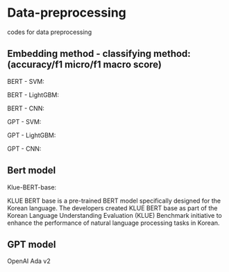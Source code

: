 # Data-preprocessing 

codes for data preprocessing

## Embedding method - classifying method: (accuracy/f1 micro/f1 macro score)

BERT - SVM: 

BERT - LightGBM: 

BERT - CNN:  

GPT - SVM: 

GPT - LightGBM: 

GPT - CNN: 


## Bert model
Klue-BERT-base:

KLUE BERT base is a pre-trained BERT model specifically designed for the Korean language. The developers created KLUE BERT base as part of the Korean Language Understanding Evaluation (KLUE) Benchmark initiative to enhance the performance of natural language processing tasks in Korean.


## GPT model
OpenAI Ada v2

